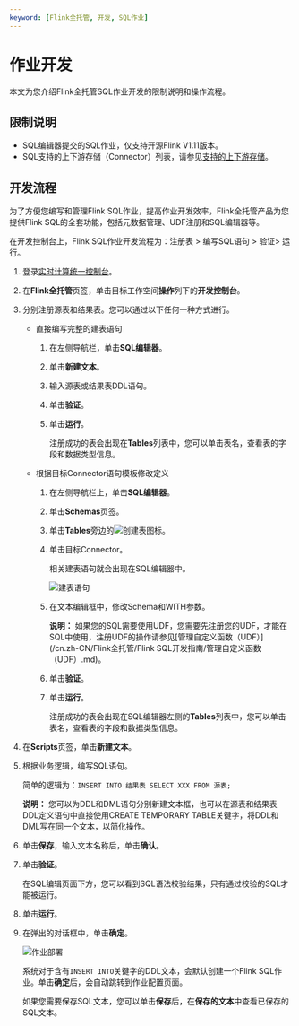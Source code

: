```yaml
---
keyword: [Flink全托管, 开发, SQL作业]
---
```


# 作业开发

本文为您介绍Flink全托管SQL作业开发的限制说明和操作流程。

## 限制说明

-   SQL编辑器提交的SQL作业，仅支持开源Flink V1.11版本。
-   SQL支持的上下游存储（Connector）列表，请参见[支持的上下游存储](/cn.zh-CN/Flink全托管/产品概览/支持的上下游存储.md)。

## 开发流程

为了方便您编写和管理Flink SQL作业，提高作业开发效率，Flink全托管产品为您提供Flink SQL的全套功能，包括元数据管理、UDF注册和SQL编辑器等。

在开发控制台上，Flink SQL作业开发流程为：注册表 \> 编写SQL语句 \> 验证\> 运行。

1.  登录[实时计算统一控制台](https://realtime-compute.console.aliyun.com/regions/cn-shanghai)。

2.  在**Flink全托管**页签，单击目标工作空间**操作**列下的**开发控制台**。

3.  分别注册源表和结果表。您可以通过以下任何一种方式进行。

    -   直接编写完整的建表语句
        1.  在左侧导航栏，单击**SQL编辑器**。
        2.  单击**新建文本**。
        3.  输入源表或结果表DDL语句。
        4.  单击**验证**。
        5.  单击**运行**。

            注册成功的表会出现在**Tables**列表中，您可以单击表名，查看表的字段和数据类型信息。

    -   根据目标Connector语句模板修改定义
        1.  在左侧导航栏上，单击**SQL编辑器**。
        2.  单击**Schemas**页签。
        3.  单击**Tables**旁边的![创建表](https://static-aliyun-doc.oss-accelerate.aliyuncs.com/assets/img/zh-CN/9933449951/p133649.png)图标。
        4.  单击目标Connector。

            相关建表语句就会出现在SQL编辑器中。

            ![建表语句](https://static-aliyun-doc.oss-accelerate.aliyuncs.com/assets/img/zh-CN/8797569951/p133654.png)

        5.  在文本编辑框中，修改Schema和WITH参数。

            **说明：** 如果您的SQL需要使用UDF，您需要先注册您的UDF，才能在SQL中使用，注册UDF的操作请参见[管理自定义函数（UDF）](/cn.zh-CN/Flink全托管/Flink SQL开发指南/管理自定义函数（UDF）.md)。

        6.  单击**验证**。
        7.  单击**运行**。

            注册成功的表会出现在SQL编辑器左侧的**Tables**列表中，您可以单击表名，查看表的字段和数据类型信息。

4.  在**Scripts**页签，单击**新建文本**。

5.  根据业务逻辑，编写SQL语句。

    简单的逻辑为：`INSERT INTO 结果表 SELECT XXX FROM 源表;`

    **说明：** 您可以为DDL和DML语句分别新建文本框，也可以在源表和结果表DDL定义语句中直接使用CREATE TEMPORARY TABLE关键字，将DDL和DML写在同一个文本，以简化操作。

6.  单击**保存**，输入文本名称后，单击**确认**。

7.  单击**验证**。

    在SQL编辑页面下方，您可以看到SQL语法校验结果，只有通过校验的SQL才能被运行。

8.  单击**运行**。

9.  在弹出的对话框中，单击**确定**。

    ![作业部署](https://static-aliyun-doc.oss-accelerate.aliyuncs.com/assets/img/zh-CN/7667179951/p133808.png)

    系统对于含有`INSERT INTO`关键字的DDL文本，会默认创建一个Flink SQL作业。单击**确定**后，会自动跳转到作业配置页面。

    如果您需要保存SQL文本，您可以单击**保存**后，在**保存的文本**中查看已保存的SQL文本。


